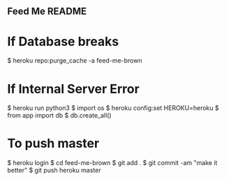 ## Feed Me README

# If Database breaks
<!-- Try clearing cache -->
$ heroku repo:purge_cache -a feed-me-brown

# If Internal Server Error
$ heroku run python3
$ import os
$ heroku config:set HEROKU=heroku
$ from app import db
$ db.create_all()

# To push master
$ heroku login
$ cd feed-me-brown
$ git add .
$ git commit -am "make it better"
$ git push heroku master
